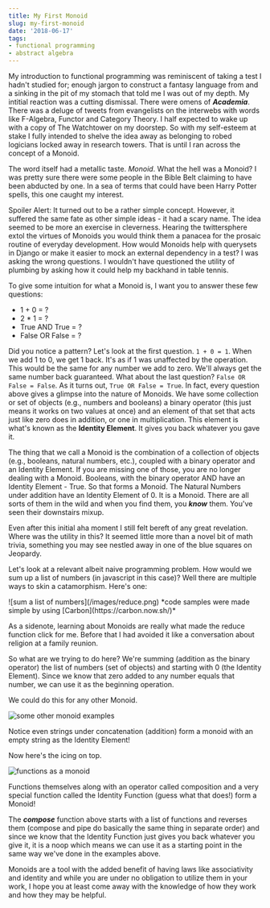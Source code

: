 ```yaml
---
title: My First Monoid
slug: my-first-monoid
date: '2018-06-17'
tags:
- functional programming
- abstract algebra
---
```


My introduction to functional programming was reminiscent of taking a test I hadn't studied for; enough jargon to construct a fantasy language from and a sinking in the pit of my stomach that told me I was out of my depth.  My intitial reaction was a cutting dismissal. There were omens of ***Academia***.  There was a deluge of tweets from evangelists on the interwebs with words like F-Algebra, Functor and Category Theory.  I half expected to wake up with a copy of The Watchtower on my doorstep.  So with my self-esteem at stake I fully intended to shelve the idea away as belonging to robed logicians locked away in research towers.  That is until I ran across the concept of a Monoid.

The word itself had a metallic taste.  *Monoid*.  What the hell was a Monoid?  I was pretty sure there were some people in the Bible Belt claiming to have been abducted by one.  In a sea of terms that could have been Harry Potter spells, this one caught my interest.

Spoiler Alert:  It turned out to be a rather simple concept.  However, it suffered the same fate as other simple ideas - it had a scary name.  The idea seemed to be more an exercise in cleverness.  Hearing the twittersphere extol the virtues of Monoids you would think them a panacea for the prosaic routine of everyday development.  How would Monoids help with querysets in Django or make it easier to mock an external dependency in a test?  I was asking the wrong questions.  I wouldn't have questioned the utility of plumbing by asking how it could help my backhand in table tennis.

To give some intuition for what a Monoid is, I want you to answer these few questions:

* 1 + 0 = ?
* 2 * 1 = ?
* True AND True = ?
* False OR False = ?

Did you notice a pattern?  Let's look at the first question.  ```1 + 0 = 1```.  When we add 1 to 0, we get 1 back.  It's as if 1 was unaffected by the operation. This would be the same for any number we add to zero.  We'll always get the same number back guaranteed.  What about the last question?  `False OR False = False`.  As it turns out, `True OR False = True`.  In fact, every question above gives a glimpse into the nature of Monoids.  We have some collection or set of objects (e.g., numbers and booleans) a binary operator (this just means it works on two values at once) and an element of that set that acts just like zero does in addition, or one in multiplication.  This element is what's known as the **Identity Element**.  It gives you back whatever you gave it.

The thing that we call a Monoid is the combination of a collection of objects (e.g., booleans, natural numbers, etc.), coupled with a binary operator and an Identity Element.  If you are missing one of those, you are no longer dealing with a Monoid.  Booleans, with the binary operator AND have an Identity Element - True.  So that forms a Monoid.  The Natural Numbers under addition have an Identity Element of 0.  It is a Monoid.  There are all sorts of them in the wild and when you find them, you ***know*** them.  You've seen their downstairs mixup.

Even after this initial aha moment I still felt bereft of any great revelation.  Where was the utility in this?  It seemed little more than a novel bit of math trivia, something you may see nestled away in one of the blue squares on Jeopardy.  

Let's look at a relevant albeit naive programming problem.  How would we sum up a list of numbers (in javascript in this case)?  Well there are multiple ways to skin a catamorphism.  Here's one:

<div class="tiny">![sum a list of numbers](/images/reduce.png)
*code samples were made simple by using [Carbon](https://carbon.now.sh/)*</div>

As a sidenote, learning about Monoids are really what made the reduce function click for me.  Before that I had avoided it like a conversation about religion at a family reunion.

So what are we trying to do here?  We're summing (addition as the binary operator) the list of numbers (set of objects) and starting with 0 (the Identity Element).  Since we know that zero added to any number equals that number, we can use it as the beginning operation.

We could do this for any other Monoid.

![some other monoid examples](/images/monoids.png)

Notice even strings under concatenation (addition) form a monoid with an empty string as the Identity Element!

Now here's the icing on top.

![functions as a monoid](/images/compose.png)

Functions themselves along with an operator called composition and a very special function called the Identity Function (guess what that does!) form a Monoid!

The ***compose*** function above starts with a list of functions and reverses them (compose and pipe do basically the same thing in separate order) and since we know that the Identity Function just gives you back whatever you give it, it is a noop which means we can use it as a starting point in the same way we've done in the examples above.

Monoids are a tool with the added benefit of having laws like associativity and identity and while you are under no obligation to utilize them in your work, I hope you at least come away with the knowledge of how they work and how they may be helpful.




